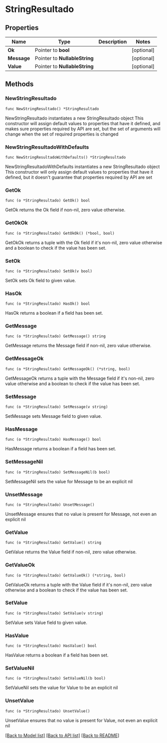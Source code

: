 # StringResultado

## Properties

Name | Type | Description | Notes
------------ | ------------- | ------------- | -------------
**Ok** | Pointer to **bool** |  | [optional] 
**Message** | Pointer to **NullableString** |  | [optional] 
**Value** | Pointer to **NullableString** |  | [optional] 

## Methods

### NewStringResultado

`func NewStringResultado() *StringResultado`

NewStringResultado instantiates a new StringResultado object
This constructor will assign default values to properties that have it defined,
and makes sure properties required by API are set, but the set of arguments
will change when the set of required properties is changed

### NewStringResultadoWithDefaults

`func NewStringResultadoWithDefaults() *StringResultado`

NewStringResultadoWithDefaults instantiates a new StringResultado object
This constructor will only assign default values to properties that have it defined,
but it doesn't guarantee that properties required by API are set

### GetOk

`func (o *StringResultado) GetOk() bool`

GetOk returns the Ok field if non-nil, zero value otherwise.

### GetOkOk

`func (o *StringResultado) GetOkOk() (*bool, bool)`

GetOkOk returns a tuple with the Ok field if it's non-nil, zero value otherwise
and a boolean to check if the value has been set.

### SetOk

`func (o *StringResultado) SetOk(v bool)`

SetOk sets Ok field to given value.

### HasOk

`func (o *StringResultado) HasOk() bool`

HasOk returns a boolean if a field has been set.

### GetMessage

`func (o *StringResultado) GetMessage() string`

GetMessage returns the Message field if non-nil, zero value otherwise.

### GetMessageOk

`func (o *StringResultado) GetMessageOk() (*string, bool)`

GetMessageOk returns a tuple with the Message field if it's non-nil, zero value otherwise
and a boolean to check if the value has been set.

### SetMessage

`func (o *StringResultado) SetMessage(v string)`

SetMessage sets Message field to given value.

### HasMessage

`func (o *StringResultado) HasMessage() bool`

HasMessage returns a boolean if a field has been set.

### SetMessageNil

`func (o *StringResultado) SetMessageNil(b bool)`

 SetMessageNil sets the value for Message to be an explicit nil

### UnsetMessage
`func (o *StringResultado) UnsetMessage()`

UnsetMessage ensures that no value is present for Message, not even an explicit nil
### GetValue

`func (o *StringResultado) GetValue() string`

GetValue returns the Value field if non-nil, zero value otherwise.

### GetValueOk

`func (o *StringResultado) GetValueOk() (*string, bool)`

GetValueOk returns a tuple with the Value field if it's non-nil, zero value otherwise
and a boolean to check if the value has been set.

### SetValue

`func (o *StringResultado) SetValue(v string)`

SetValue sets Value field to given value.

### HasValue

`func (o *StringResultado) HasValue() bool`

HasValue returns a boolean if a field has been set.

### SetValueNil

`func (o *StringResultado) SetValueNil(b bool)`

 SetValueNil sets the value for Value to be an explicit nil

### UnsetValue
`func (o *StringResultado) UnsetValue()`

UnsetValue ensures that no value is present for Value, not even an explicit nil

[[Back to Model list]](../README.md#documentation-for-models) [[Back to API list]](../README.md#documentation-for-api-endpoints) [[Back to README]](../README.md)


